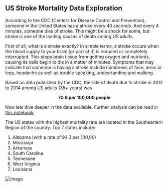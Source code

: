 ## US Stroke Mortality Data Exploration

According to the CDC (Centers for Disease Control and Prevention), someone in the United States has a stroke every 40 seconds. And every 4 minutes, someone dies of stroke. This might be a shock for some, but stroke is one of the leading causes of death among US adults.

First of all, what is a stroke exactly? In simple terms, a stroke occurs when the blood supply to your brain (or part of it) is reduced or completely interrupted. This stops brain tissue from getting oxygen and nutrients, causing its cells begin to die in a matter of minutes. Symptoms that may indicate that someone is having a stroke include numbness of face, arms or legs, headache as well as trouble speaking, undesrtanding and walking.

Based on data published by the CDC, the rate of death due to stroke in 2012 to 2014 among US adults (35+ years) was

<p style="text-align: center"> <b> 70.9 per 100,000 people </b> </p>

Now lets dive deeper in the data available. Further analysis can be read in [this notebook](https://eu-de.dataplatform.cloud.ibm.com/analytics/notebooks/v2/a95489c9-d4fb-4d58-8348-1798c62d5c66/view?access_token=1ae4b2d129aa3ed2584b6af8a74a1e80822c974baf09d8468e2574758628a960)

The US states with the highest mortality rate are located in the Southeartern Region of the country. Top 7 states include:
1. Alabama (with a rate of 94.3 per 100,00)
2. Mississipi
3. Arkansas
4. South Carolina
5. Tennessee
6. West Virginia
7. Louisiana

![image](https://user-images.githubusercontent.com/54818262/134049836-167efe78-fc3b-4584-92e1-49554b4f2f83.png)
